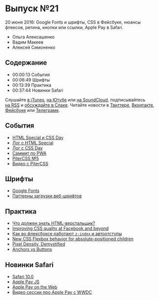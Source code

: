 # Выпуск №21

20 июня 2016: Google Fonts и шрифты, CSS в Фейсбуке, нюансы флексов, ретина, кнопки или ссылки, Apple Pay в Safari.

- Ольга Алексашенко
- Вадим Макеев
- Алексей Симоненко

## Содержание

- 00:00:13 События
- 00:06:49 Шрифты
- 00:13:39 Практика
- 00:37:44 Новинки Safari

Слушайте [в iTunes](https://itunes.apple.com/podcast/id1080500016), [на Ютубе](https://www.youtube.com/playlist?list=PLMBnwIwFEFHcwuevhsNXkFTcadeX5R1Go) или [на SoundCloud](https://soundcloud.com/web-standards), подписывайтесь [на RSS](https://web-standards.ru/podcast/feed/) и [обсуждайте в Слаке](http://slack.web-standards.ru/). Читайте новости в [Твиттере](https://twitter.com/webstandards_ru), [Вконтакте](https://vk.com/webstandards_ru), [Фейсбуке](https://www.facebook.com/webstandardsru) или [Телеграме](https://t.me/webstandards_ru).

## События

- [HTML Special и CSS Day](http://cssday.nl/2016)
- [Лог с HTML Special](https://github.com/web-standards-ru/web-standards-up/blob/master/2016-06-16_htmlspecial.md)
- [Лог с CSS Day](https://github.com/web-standards-ru/web-standards-up/blob/master/2016-06-17_cssday.md)
- [Саммит по PWA](https://events.withgoogle.com/progressive-web-app-dev-summit/)
- [PiterCSS №5](https://pitercss.timepad.ru/event/340787/)
- [Видео с PiterCSS](https://youtu.be/qFeCi6E3e14)

## Шрифты

- [Google Fonts](https://fonts.google.com/)
- [Паттерны загрузки веб-шрифтов](http://web-standards.ru/articles/web-font-loading-patterns/)

## Практика

- [Что должен знать HTML-верстальщик?](http://krekotun.ru/ui-developer-skills)
- [Improving CSS quality at Facebook and beyond](https://code.facebook.com/posts/879890885467584/improving-css-quality-at-facebook-and-beyond)
- [Как во флексбоксе работают `z-index` и автоотступы](http://prgssr.ru/development/kak-rabotayut-v-fleksbokse-z-index-i-avtootstupy.html)
- [New CSS Flexbox behavior for absolute-positioned children](https://googlechrome.github.io/samples/css-flexbox-abspos/index.html)
- [Pixel Density, Demystified](https://medium.com/p/a4db63ba2922)
- [Anchors vs Buttons](https://bitsofco.de/anchors-vs-buttons/)

## Новинки Safari

- [Safari 10.0](https://developer.apple.com/library/prerelease/content/releasenotes/General/WhatsNewInSafari/Articles/Safari_10_0.html)
- [Apple Pay JS](https://developer.apple.com/reference/applepayjs)
- [Apple Pay on the Web](https://lists.w3.org/Archives/Public/public-payments-wg/2016Jun/0013.html)
- [Видео сессии про Apple Pay с WWDC](https://developer.apple.com/videos/play/wwdc2016/703/)
